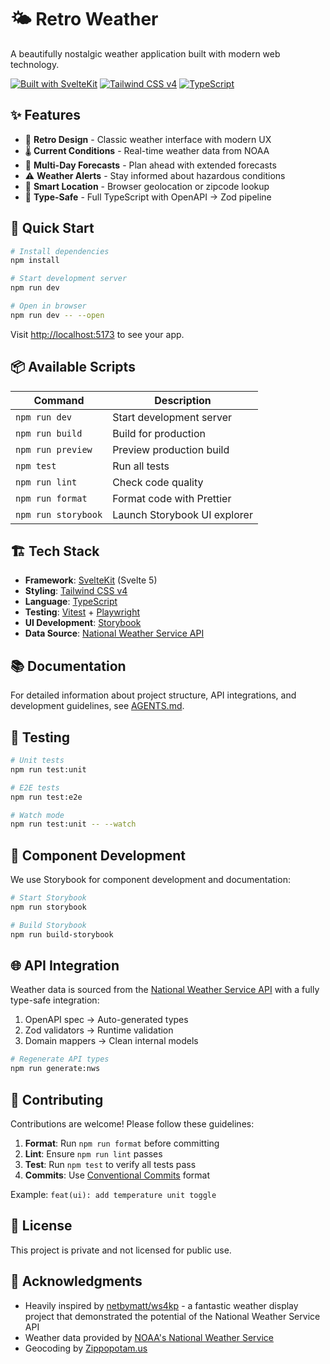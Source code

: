 # 🌤️ Retro Weather

A beautifully nostalgic weather application built with modern web technology.

[![Built with SvelteKit](https://img.shields.io/badge/SvelteKit-FF3E00?style=flat&logo=svelte&logoColor=white)](https://kit.svelte.dev/)
[![Tailwind CSS v4](https://img.shields.io/badge/Tailwind_CSS_v4-38B2AC?style=flat&logo=tailwind-css&logoColor=white)](https://tailwindcss.com/)
[![TypeScript](https://img.shields.io/badge/TypeScript-007ACC?style=flat&logo=typescript&logoColor=white)](https://www.typescriptlang.org/)

## ✨ Features

- 🎨 **Retro Design** - Classic weather interface with modern UX
- 🌡️ **Current Conditions** - Real-time weather data from NOAA
- 📅 **Multi-Day Forecasts** - Plan ahead with extended forecasts
- ⚠️ **Weather Alerts** - Stay informed about hazardous conditions
- 📍 **Smart Location** - Browser geolocation or zipcode lookup
- 🎯 **Type-Safe** - Full TypeScript with OpenAPI → Zod pipeline

## 🚀 Quick Start

```sh
# Install dependencies
npm install

# Start development server
npm run dev

# Open in browser
npm run dev -- --open
```

Visit [http://localhost:5173](http://localhost:5173) to see your app.

## 📦 Available Scripts

| Command | Description |
|---------|-------------|
| `npm run dev` | Start development server |
| `npm run build` | Build for production |
| `npm run preview` | Preview production build |
| `npm test` | Run all tests |
| `npm run lint` | Check code quality |
| `npm run format` | Format code with Prettier |
| `npm run storybook` | Launch Storybook UI explorer |

## 🏗️ Tech Stack

- **Framework**: [SvelteKit](https://kit.svelte.dev/) (Svelte 5)
- **Styling**: [Tailwind CSS v4](https://tailwindcss.com/)
- **Language**: [TypeScript](https://www.typescriptlang.org/)
- **Testing**: [Vitest](https://vitest.dev/) + [Playwright](https://playwright.dev/)
- **UI Development**: [Storybook](https://storybook.js.org/)
- **Data Source**: [National Weather Service API](https://www.weather.gov/documentation/services-web-api)

## 📚 Documentation

For detailed information about project structure, API integrations, and development guidelines, see [AGENTS.md](./AGENTS.md).

## 🧪 Testing

```sh
# Unit tests
npm run test:unit

# E2E tests
npm run test:e2e

# Watch mode
npm run test:unit -- --watch
```

## 🎨 Component Development

We use Storybook for component development and documentation:

```sh
# Start Storybook
npm run storybook

# Build Storybook
npm run build-storybook
```

## 🌐 API Integration

Weather data is sourced from the [National Weather Service API](https://www.weather.gov/documentation/services-web-api) with a fully type-safe integration:

1. OpenAPI spec → Auto-generated types
2. Zod validators → Runtime validation
3. Domain mappers → Clean internal models

```sh
# Regenerate API types
npm run generate:nws
```

## 🤝 Contributing

Contributions are welcome! Please follow these guidelines:

1. **Format**: Run `npm run format` before committing
2. **Lint**: Ensure `npm run lint` passes
3. **Test**: Run `npm test` to verify all tests pass
4. **Commits**: Use [Conventional Commits](https://www.conventionalcommits.org/) format

Example: `feat(ui): add temperature unit toggle`

## 📄 License

This project is private and not licensed for public use.

## 🙏 Acknowledgments

- Heavily inspired by [netbymatt/ws4kp](https://github.com/netbymatt/ws4kp) - a fantastic weather display project that demonstrated the potential of the National Weather Service API
- Weather data provided by [NOAA's National Weather Service](https://www.weather.gov/)
- Geocoding by [Zippopotam.us](https://www.zippopotam.us/)
